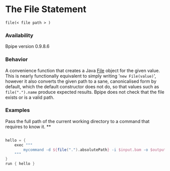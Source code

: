 # The File Statement

    
    file(< file path > )

### Availability

Bpipe version 0.9.8.6

### Behavior

A convenience function that creates a Java [File](http://docs.oracle.com/javase/6/docs/api/java/io/File.html) object for the given value. This is nearly functionally equivalent to simply writing '`new File(value)`', however it also converts the given path to a sane, canonicalised form by default, which the default constructor does not do, so that values such as `file(".").name` produce expected results. Bpipe does not check that the file exists or is a valid path.

### Examples

Pass the full path of the current working directory to a command that requires to know it.
**
```groovy 

hello = {
    exec """
        mycommand -d ${file(".").absolutePath} -i $input.bam -o $output.bam
    """
}
run { hello }
```
